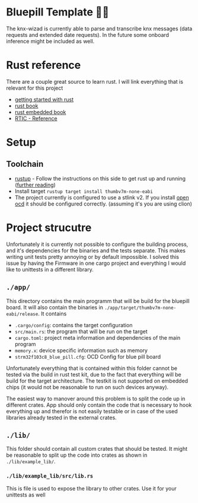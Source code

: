 Bluepill Template 🔵💊
=========

The knx-wizad is currently able to parse and transcribe knx messages 
(data requests and extended date requests).
In the future some onboard inference might be included as well.

# Rust reference
There are a couple great source to learn rust. I will link everything that is relevant for this project
- [getting started with rust](https://www.rust-lang.org/learn/get-started)
- [rust book](https://doc.rust-lang.org/book/)
- [rust embedded book](https://docs.rust-embedded.org/book/)
- [RTIC - Reference](https://rtic.rs/1/book/en/)

# Setup
## Toolchain
 - [rustup](rustup.rs/) - Follow the instructions on this side to get rust up and running ([further reading](https://www.rust-lang.org/learn/get-started))
 - Install target `rustup target install thumbv7m-none-eabi`
 - The project currently is configured to use a stlink v2. If you install [open ocd](https://openocd.org) it should be configured correctly. (assuming it's you are using clion)



# Project strucutre
Unfortunately it is currently not possible to configure the building process, and it's dependencies for
the binaries and the tests separate. This makes writing unit tests pretty annoying or by default impossible.
I solved this issue by having the Firmware in one cargo project and everything I would like to unittests in a different 
library. 

## `./app/`
This directory contains the main programm that will be build for the bluepill board. 
It will also contain the binaries in `./app/target/thumbv7m-none-eabi/release`.
It contains
 - `.cargo/config`: contains the target configuration
 - `src/main.rs`: the program that will be run on the target
 - `cargo.toml`: project meta information and dependencies of the main program
 - `memory.x`: device specific information such as memory
 - `strm32f103c8_blue_pill.cfg`: OCD Config for blue pill board

Unfortunately everything that is contained within this folder cannot be tested via the build in rust test kit, due
to the fact that everything will be build for the target architecture.
The testkit is not supported on embedded chips (it would not be reasonable to run on such devices anyway).

The easiest way to manover around this problem is to split the code up in different crates.
App should only contain the code that is necessary to hook everything up and therefor is not easily testable or in case 
of the used libraries already tested in the external crates.

## `./lib/`
This folder should contain all custom crates that should be tested. It might be reasonable to split up the code into 
crates as shown in `./lib/example_lib/`.

### `./lib/example_lib/src/lib.rs`
This is file is used to expose the library to other crates.
Use it for your unittests as well
